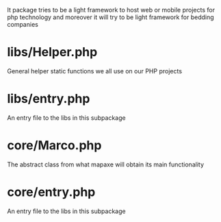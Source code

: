 It package tries to be a light framework to host web or mobile projects for php technology
and moreover it will try to be light framework for bedding companies
# libs/Helper.php
General helper static functions we all use on our PHP projects
# libs/entry.php
An entry file to the libs in this subpackage
# core/Marco.php
The abstract class from what mapaxe will obtain its main functionality
# core/entry.php
An entry file to the libs in this subpackage